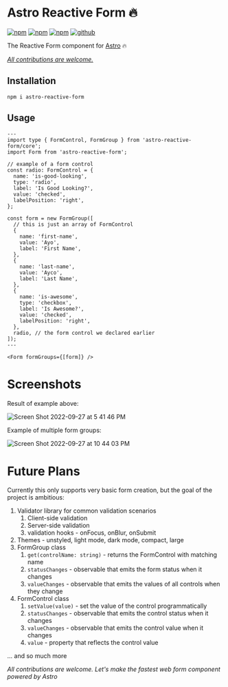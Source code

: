 # Astro Reactive Form 🔥

[![npm](https://img.shields.io/npm/v/astro-reactive-form)](https://www.npmjs.com/package/astro-reactive-form)
[![npm](https://img.shields.io/npm/l/astro-reactive-form)](https://www.npmjs.com/package/astro-reactive-form)
[![npm](https://img.shields.io/npm/dt/astro-reactive-form)](https://www.npmjs.com/package/astro-reactive-form)
[![github](https://img.shields.io/github/last-commit/ayoayco/astro-reactive-library)](https://github.com/ayoayco/astro-reactive-library)

The Reactive Form component for [Astro](https://astro.build) 🔥

_[All contributions are welcome.](https://github.com/ayoayco/astro-reactive-library/issues)_

## Installation

```
npm i astro-reactive-form
```

## Usage

```astro
---
import type { FormControl, FormGroup } from 'astro-reactive-form/core';
import Form from 'astro-reactive-form';

// example of a form control
const radio: FormControl = {
  name: 'is-good-looking',
  type: 'radio',
  label: 'Is Good Looking?',
  value: 'checked',
  labelPosition: 'right',
};

const form = new FormGroup([
  // this is just an array of FormControl
  {
    name: 'first-name',
    value: 'Ayo',
    label: 'First Name',
  },
  {
    name: 'last-name',
    value: 'Ayco',
    label: 'Last Name',
  },
  {
    name: 'is-awesome',
    type: 'checkbox',
    label: 'Is Awesome?',
    value: 'checked',
    labelPosition: 'right',
  },
  radio, // the form control we declared earlier
]);
---

<Form formGroups={[form]} />
```

# Screenshots

Result of example above:

![Screen Shot 2022-09-27 at 5 41 46 PM](https://user-images.githubusercontent.com/4262489/192572310-f83af2cc-53b9-4024-9ada-e64b34b66a15.png)

Example of multiple form groups:

![Screen Shot 2022-09-27 at 10 44 03 PM](https://user-images.githubusercontent.com/4262489/192631524-3139ac60-8d84-4c12-9231-fe2d49962756.png)

# Future Plans

Currently this only supports very basic form creation, but the goal of the project is ambitious:

1. Validator library for common validation scenarios
   1. Client-side validation
   1. Server-side validation
   1. validation hooks - onFocus, onBlur, onSubmit
1. Themes - unstyled, light mode, dark mode, compact, large
1. FormGroup class
   1. `get(controlName: string)` - returns the FormControl with matching name
   1. `statusChanges` - observable that emits the form status when it changes
   1. `valueChanges` - observable that emits the values of all controls when they change
1. FormControl class
   1. `setValue(value)` - set the value of the control programmatically
   1. `statusChanges` - observable that emits the control status when it changes
   1. `valueChanges` - observable that emits the control value when it changes
   1. `value` - property that reflects the control value

... and so much more

_All contributions are welcome. Let's make the fastest web form component powered by Astro_

